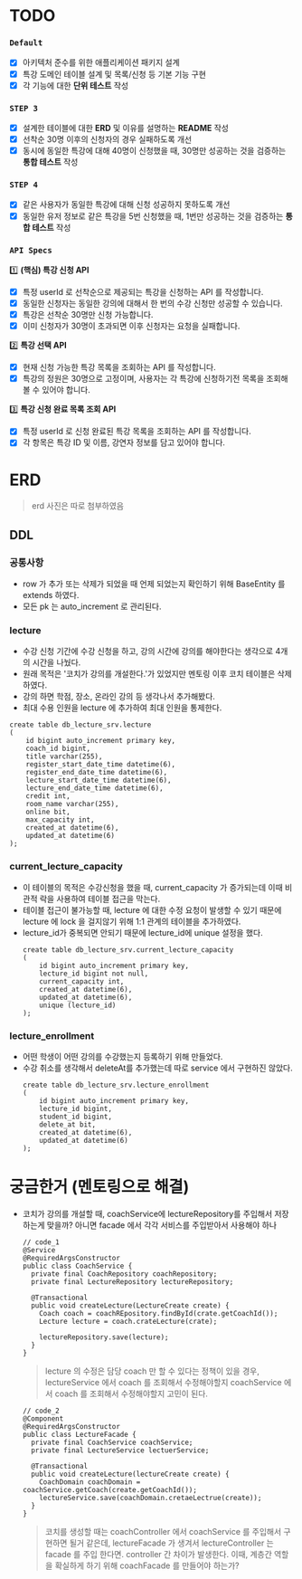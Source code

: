 # TODO
### **`Default`**
- [x] 아키텍처 준수를 위한 애플리케이션 패키지 설계
- [x] 특강 도메인 테이블 설계 및 목록/신청 등 기본 기능 구현
- [x] 각 기능에 대한 **단위 테스트** 작성

### **`STEP 3`**
- [x] 설계한 테이블에 대한 **ERD** 및 이유를 설명하는 **README** 작성
- [x] 선착순 30명 이후의 신청자의 경우 실패하도록 개선
- [x] 동시에 동일한 특강에 대해 40명이 신청했을 때, 30명만 성공하는 것을 검증하는 **통합 테스트** 작성

### **`STEP 4`**
- [x] 같은 사용자가 동일한 특강에 대해 신청 성공하지 못하도록 개선
- [x] 동일한 유저 정보로 같은 특강을 5번 신청했을 때, 1번만 성공하는 것을 검증하는 **통합 테스트** 작성

### **`API Specs`**

1️⃣ **(핵심) 특강 신청 API**
- [x] 특정 userId 로 선착순으로 제공되는 특강을 신청하는 API 를 작성합니다.
- [x] 동일한 신청자는 동일한 강의에 대해서 한 번의 수강 신청만 성공할 수 있습니다.
- [x] 특강은 선착순 30명만 신청 가능합니다.
- [x] 이미 신청자가 30명이 초과되면 이후 신청자는 요청을 실패합니다.

2️⃣ **특강 선택 API**
- [x] 현재 신청 가능한 특강 목록을 조회하는 API 를 작성합니다.
- [x] 특강의 정원은 30명으로 고정이며, 사용자는 각 특강에 신청하기전 목록을 조회해 볼 수 있어야 합니다.

3️⃣ **특강 신청 완료 목록 조회 API**
- [x] 특정 userId 로 신청 완료된 특강 목록을 조회하는 API 를 작성합니다.
- [x] 각 항목은 특강 ID 및 이름, 강연자 정보를 담고 있어야 합니다.

# ERD
> erd 사진은 따로 첨부하였음

## DDL
### **공통사항**
- row 가 추가 또는 삭제가 되었을 때 언제 되었는지 확인하기 위해 BaseEntity 를 extends 하였다.
- 모든 pk 는 auto_increment 로 관리된다.
 ### **lecture**
  - 수강 신청 기간에 수강 신청을 하고, 강의 시간에 강의를 해야한다는 생각으로 4개의 시간을 나눴다.
  - 원래 목적은 '코치가 강의를 개설한다.'가 있었지만 멘토링 이후 코치 테이블은 삭제하였다.
  - 강의 하면 학점, 장소, 온라인 강의 등 생각나서 추가해봤다.
  - 최대 수용 인원을 lecture 에 추가하여 최대 인원을 통제한다.
  ```
  create table db_lecture_srv.lecture
  (
      id bigint auto_increment primary key,
      coach_id bigint,
      title varchar(255),
      register_start_date_time datetime(6),
      register_end_date_time datetime(6),
      lecture_start_date_time datetime(6),
      lecture_end_date_time datetime(6),
      credit int,
      room_name varchar(255),
      online bit,
      max_capacity int,
      created_at datetime(6),
      updated_at datetime(6)
  );
  ```
### **current_lecture_capacity**
- 이 테이블의 목적은 수강신청을 했을 때, current_capacity 가 증가되는데 이때 비관적 락을 사용하여 테이블 접근을 막는다.
- 테이블 접근이 불가능할 때, lecture 에 대한 수정 요청이 발생할 수 있기 때문에 lecture 에 lock 을 걸지않기 위해 1:1 관계의 테이블을 추가하였다.
- lecture_id가 중복되면 안되기 때문에 lecture_id에 unique 설정을 했다.
  ```
  create table db_lecture_srv.current_lecture_capacity
  (
      id bigint auto_increment primary key,
      lecture_id bigint not null,
      current_capacity int,
      created_at datetime(6),
      updated_at datetime(6),
      unique (lecture_id)
  );
  ```
### **lecture_enrollment**
- 어떤 학생이 어떤 강의를 수강했는지 등록하기 위해 만들었다.
- 수강 취소를 생각해서 deleteAt를 추가했는데 따로 service 에서 구현하진 않았다.
  ```
  create table db_lecture_srv.lecture_enrollment
  (
      id bigint auto_increment primary key,
      lecture_id bigint,
      student_id bigint,
      delete_at bit,
      created_at datetime(6),
      updated_at datetime(6)
  );
  ```



# 궁금한거 (멘토링으로 해결)
- 코치가 강의를 개설할 때, coachService에 lectureRepository를 주입해서 저장하는게 맞을까? 아니면 facade 에서 각각 서비스를 주입받아서 사용해야 하나
  ```
  // code_1
  @Service
  @RequiredArgsConstructor
  public class CoachService {
    private final CoachRepository coachRepository;
    private final LectureRepository lectureRepository;
    
    @Transactional
    public void createLecture(LectureCreate create) {
      Coach coach = coachREpository.findById(crate.getCoachId());
      Lecture lecture = coach.crateLecture(crate);
      
      lectureRepository.save(lecture);
    }
  }
  ```
  > lecture 의 수정은 담당 coach 만 할 수 있다는 정책이 있을 경우,
  > lectureService 에서 coach 를 조회해서 수정해야할지 coachService 에서 coach 를 조회해서 수정해야할지 고민이 된다.

  ```
  // code_2
  @Component
  @RequiredArgsConstructor
  public class LectureFacade {
    private final CoachService coachService;
    private final LectureService lectuerService;
  
    @Transactional
    public void createLecture(lectureCreate create) {
      CoachDomain coachDomain = coachService.getCoach(create.getCoachId());
      lectureService.save(coachDomain.cretaeLectrue(create));
    }
  }
  ```
  > 코치를 생성할 때는 coachController 에서 coachService 를 주입해서 구현하면 될거 같은데,
  > lectureFacade 가 생겨서 lectureController 는 facade 를 주입 한다면. controller 간 차이가 발생한다.
  > 이때, 계층간 역할을 확실하게 하기 위해 coachFacade 를 만들어야 하는가?


